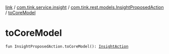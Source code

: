 [link](../../index.md) / [com.tink.service.insight](../index.md) / [com.tink.rest.models.InsightProposedAction](index.md) / [toCoreModel](./to-core-model.md)

# toCoreModel

`fun InsightProposedAction.toCoreModel(): `[`InsightAction`](../../com.tink.model.insights/-insight-action/index.md)